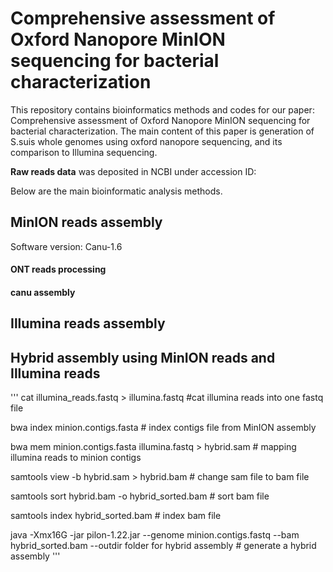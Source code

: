 # Comprehensive assessment of Oxford Nanopore MinION sequencing for bacterial characterization
This repository contains bioinformatics methods and codes for our paper: Comprehensive assessment of Oxford Nanopore MinION sequencing for bacterial characterization. The main content of this paper is generation of S.suis whole genomes using oxford nanopore sequencing, and its comparison to Illumina sequencing.
 
**Raw reads data** was deposited in NCBI under accession ID:

Below are the main bioinformatic analysis methods.

## MinION reads assembly
Software version: Canu-1.6

#### ONT reads processing

#### canu assembly

## Illumina reads assembly

## Hybrid assembly using MinION reads and Illumina reads
'''
cat illumina_reads.fastq > illumina.fastq #cat illumina reads into one fastq file

bwa index minion.contigs.fasta # index contigs file from MinION assembly

bwa mem minion.contigs.fasta illumina.fastq > hybrid.sam # mapping illumina reads to minion contigs

samtools view -b hybrid.sam > hybrid.bam # change sam file to bam file

samtools sort hybrid.bam -o hybrid_sorted.bam # sort bam file

samtools index hybrid_sorted.bam # index bam file

java -Xmx16G -jar pilon-1.22.jar --genome minion.contigs.fastq --bam hybrid_sorted.bam --outdir folder for hybrid assembly # generate a hybrid assembly
'''

